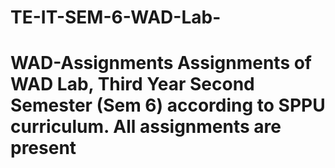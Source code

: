 # TE-IT-SEM-6-WAD-Lab-
# WAD-Assignments Assignments of WAD Lab, Third Year Second Semester (Sem 6) according to SPPU curriculum.  All assignments are present 
